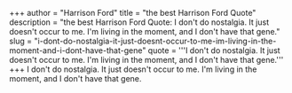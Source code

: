 +++
author = "Harrison Ford"
title = "the best Harrison Ford Quote"
description = "the best Harrison Ford Quote: I don't do nostalgia. It just doesn't occur to me. I'm living in the moment, and I don't have that gene."
slug = "i-dont-do-nostalgia-it-just-doesnt-occur-to-me-im-living-in-the-moment-and-i-dont-have-that-gene"
quote = '''I don't do nostalgia. It just doesn't occur to me. I'm living in the moment, and I don't have that gene.'''
+++
I don't do nostalgia. It just doesn't occur to me. I'm living in the moment, and I don't have that gene.
